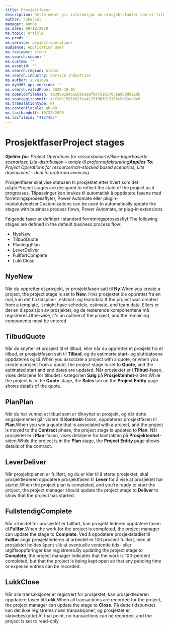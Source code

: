 ```yaml
---
title: Prosjektfaser
description: Dette emnet gir informasjon om prosjektstadier som er tilgjengelige i Microsoft Dynamics Project Operations.
author: ruhercul
manager: AnnBe
ms.date: 09/18/2020
ms.topic: article
ms.prod: ''
ms.service: project-operations
audience: Application User
ms.reviewer: kfend
ms.search.scope: ''
ms.custom: ''
ms.assetid: ''
ms.search.region: Global
ms.search.industry: Service industries
ms.author: suvaidya
ms.dyn365.ops.version: ''
ms.search.validFrom: 2020-10-01
ms.openlocfilehash: aa3d692a46165b01eafbd7619578cead8dd912d6
ms.sourcegitcommit: 4cf1dc1561b92fca4175f0b3813133c5e63ce8e6
ms.translationtype: HT
ms.contentlocale: nb-NO
ms.lasthandoff: 10/28/2020
ms.locfileid: "4127485"
---
```

# <a name="project-stages"></a><span data-ttu-id="39c84-103">Prosjektfaser</span><span class="sxs-lookup"><span data-stu-id="39c84-103">Project stages</span></span>

<span data-ttu-id="39c84-104">_**Gjelder for:** Project Operations for ressursbaserte/ikke-lagerbaserte scenarioer, Lite-distribusjon – avtale til proformafakturering_</span><span class="sxs-lookup"><span data-stu-id="39c84-104">_**Applies To:** Project Operations for resource/non-stocked based scenarios, Lite deployment - deal to proforma invoicing_</span></span>

<span data-ttu-id="39c84-105">Prosjektfaser skal vise statusen til prosjektet etter hvert som det pågår.</span><span class="sxs-lookup"><span data-stu-id="39c84-105">Project stages are designed to reflect the state of the project as it progresses.</span></span> <span data-ttu-id="39c84-106">Tilpassinger kan brukes til automatisk å oppdatere fasene med forretningsprosessflyter, Power Automate eller plugin-modulutvidelser.</span><span class="sxs-lookup"><span data-stu-id="39c84-106">Customizations can be used to automatically update the stages with business process flows, Power Automate, or plug-in extensions.</span></span>

<span data-ttu-id="39c84-107">Følgende faser er definert i standard forretningsprosessflyt:</span><span class="sxs-lookup"><span data-stu-id="39c84-107">The following stages are defined in the default business process flow:</span></span>

- <span data-ttu-id="39c84-108">Nye</span><span class="sxs-lookup"><span data-stu-id="39c84-108">New</span></span>
- <span data-ttu-id="39c84-109">Tilbud</span><span class="sxs-lookup"><span data-stu-id="39c84-109">Quote</span></span>
- <span data-ttu-id="39c84-110">Planlegg</span><span class="sxs-lookup"><span data-stu-id="39c84-110">Plan</span></span>
- <span data-ttu-id="39c84-111">Lever</span><span class="sxs-lookup"><span data-stu-id="39c84-111">Deliver</span></span>
- <span data-ttu-id="39c84-112">Fullført</span><span class="sxs-lookup"><span data-stu-id="39c84-112">Complete</span></span>
- <span data-ttu-id="39c84-113">Lukk</span><span class="sxs-lookup"><span data-stu-id="39c84-113">Close</span></span> 

## <a name="new"></a><span data-ttu-id="39c84-114">Nye</span><span class="sxs-lookup"><span data-stu-id="39c84-114">New</span></span>

<span data-ttu-id="39c84-115">Når du oppretter et prosjekt, er prosjektfasen satt til **Ny**.</span><span class="sxs-lookup"><span data-stu-id="39c84-115">When you create a project, the project stage is set to **New**.</span></span> <span data-ttu-id="39c84-116">Hvis prosjektet ble opprettet fra en mal, kan det ha tidsplan-, estimat- og teamdata.</span><span class="sxs-lookup"><span data-stu-id="39c84-116">If the project was created from a template, it might have schedule, estimate, and team data.</span></span> <span data-ttu-id="39c84-117">Ellers er det en disposisjon av prosjektet, og de resterende komponentene må registreres.</span><span class="sxs-lookup"><span data-stu-id="39c84-117">Otherwise, it's an outline of the project, and the remaining components must be entered.</span></span>

## <a name="quote"></a><span data-ttu-id="39c84-118">Tilbud</span><span class="sxs-lookup"><span data-stu-id="39c84-118">Quote</span></span>

<span data-ttu-id="39c84-119">Når du knytter et prosjekt til et tilbud, eller når du oppretter et prosjekt fra et tilbud, er prosjektfasen satt til **Tilbud**, og de estimerte start- og sluttdatoene oppdateres også.</span><span class="sxs-lookup"><span data-stu-id="39c84-119">When you associate a project with a quote, or when you create a project from a quote, the project stage is set to **Quote**, and the estimated start and end dates are updated.</span></span> <span data-ttu-id="39c84-120">Når prosjektet er i **Tilbud**-fasen, vises detaljene for tilbudet i kategorien **Salg** på **Prosjektenhet**-siden.</span><span class="sxs-lookup"><span data-stu-id="39c84-120">While the project is in the **Quote** stage, the **Sales** tab on the **Project Entity** page shows details of the quote.</span></span>

## <a name="plan"></a><span data-ttu-id="39c84-121">Plan</span><span class="sxs-lookup"><span data-stu-id="39c84-121">Plan</span></span>

<span data-ttu-id="39c84-122">Når du har vunnet et tilbud som er tilknyttet et prosjekt, og når dette engasjementet går videre til **Kontrakt**-fasen, oppdateres prosjektfasen til **Plan**.</span><span class="sxs-lookup"><span data-stu-id="39c84-122">When you win a quote that is associated with a project, and the project is moved to the **Contract** phase, the project stage is updated to **Plan**.</span></span> <span data-ttu-id="39c84-123">Når prosjektet er i **Plan**-fasen, vises detaljene for kontrakten på **Prosjektenhet**-siden.</span><span class="sxs-lookup"><span data-stu-id="39c84-123">While the project is in the **Plan** stage, the **Project Entity** page shows details of the contract.</span></span>

## <a name="deliver"></a><span data-ttu-id="39c84-124">Lever</span><span class="sxs-lookup"><span data-stu-id="39c84-124">Deliver</span></span>

<span data-ttu-id="39c84-125">Når prosjektplanen er fullført, og du er klar til å starte prosjektet, skal prosjektlederen oppdatere prosjektfasen til **Lever** for å vise at prosjektet har startet.</span><span class="sxs-lookup"><span data-stu-id="39c84-125">When the project plan is completed, and you're ready to start the project, the project manager should update the project stage to **Deliver** to show that the project has started.</span></span>

## <a name="complete"></a><span data-ttu-id="39c84-126">Fullstendig</span><span class="sxs-lookup"><span data-stu-id="39c84-126">Complete</span></span> 

<span data-ttu-id="39c84-127">Når arbeidet for prosjektet er fullført, kan prosjekt lederen oppdatere fasen til **Fullfør**.</span><span class="sxs-lookup"><span data-stu-id="39c84-127">When the work for the project is completed, the project manager can update the stage to **Complete**.</span></span> <span data-ttu-id="39c84-128">Ved å oppdatere prosjektstadiet til **Fullfør** angir prosjektlederen at arbeidet er 100 prosent fullført, men at prosjektet holdes åpent slik at eventuelle ventende tids- eller utgiftsoppføringer kan registreres.</span><span class="sxs-lookup"><span data-stu-id="39c84-128">By updating the project stage to **Complete**, the project manager indicates that the work is 100-percent completed, but that the project is being kept open so that any pending time or expense entries can be recorded.</span></span>

## <a name="close"></a><span data-ttu-id="39c84-129">Lukk</span><span class="sxs-lookup"><span data-stu-id="39c84-129">Close</span></span>

<span data-ttu-id="39c84-130">Når alle transaksjoner er registrert for prosjektet, kan prosjektlederen oppdatere fasen til **Lukk**.</span><span class="sxs-lookup"><span data-stu-id="39c84-130">When all transactions are recorded for the project, the project manager can update the stage to **Close**.</span></span> <span data-ttu-id="39c84-131">På dette tidspunktet kan det ikke registreres noen transaksjoner, og prosjektet er skrivebeskyttet.</span><span class="sxs-lookup"><span data-stu-id="39c84-131">At that point, no transactions can be recorded, and the project is set to read-only.</span></span>

